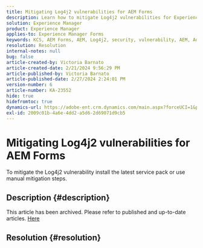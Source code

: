 ```yaml
---
title: Mitigating Log4j2 vulnerabilities for AEM Forms
description: Learn how to mitigate Log4j2 vulnerabilities for Experience Manager Forms.
solution: Experience Manager
product: Experience Manager
applies-to: Experience Manager Forms
keywords: KCS, AEM Forms, AEM, Log4j2, security, vulnerability, AEM, Adobe Experience Manager, AEM 6.5 Forms, AEM 6.3 Forms, AEM 6.4 Forms, AEM Forms on JEE, troubleshooting, troubleshoot
resolution: Resolution
internal-notes: null
bug: false
article-created-by: Victoria Barnato
article-created-date: 2/21/2024 9:56:29 PM
article-published-by: Victoria Barnato
article-published-date: 2/27/2024 2:24:01 PM
version-number: 6
article-number: KA-23552
hide: true
hidefromtoc: true
dynamics-url: https://adobe-ent.crm.dynamics.com/main.aspx?forceUCI=1&pagetype=entityrecord&etn=knowledgearticle&id=ccde0f0f-04d1-ee11-9078-000d3a34444e
exl-id: 2009c01b-4a6e-4dd2-a5d6-2d69071d9cb5
---
```

# Mitigating Log4j2 vulnerabilities for AEM Forms


To mitigate the Log4j2 vulnerability install the latest service pack or use manual mitigation steps.

## Description {#description}

This article has been archived. Please refer to published and up-to-date articles. [Here](https://experienceleague.adobe.com/search.html#sort=relevancy)

## Resolution {#resolution}
